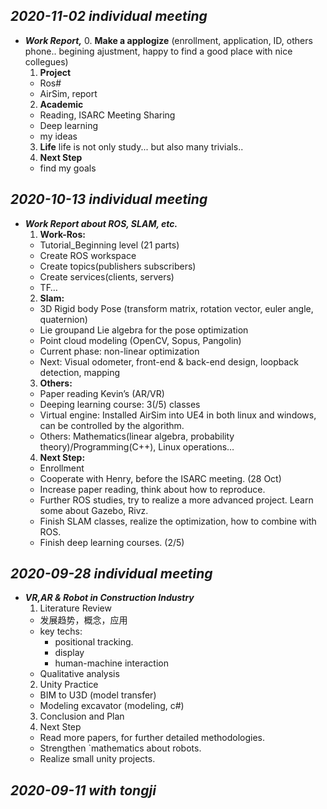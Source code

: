 ## ***2020-11-02 individual meeting***
- ***Work Report,***
  0. **Make a applogize** (enrollment, application, ID, others phone.. begining ajustment, happy to find a good place with nice collegues)
  1. **Project**
    - Ros#
    - AirSim, report
  2. **Academic**
    - Reading, ISARC Meeting Sharing
    - Deep learning
    - my ideas
  3. **Life** life is not only study... but also many trivials..
  4. **Next Step**
    - find my goals
  
## ***2020-10-13 individual meeting***
- ***Work Report about ROS, SLAM, etc.***
  1. **Work-Ros:**
    - Tutorial_Beginning level (21 parts)
    - Create ROS workspace 
    - Create topics(publishers subscribers) 
    - Create services(clients, servers)
    - TF… 
  2. **Slam:** 
  - 3D Rigid body Pose (transform matrix, rotation vector, euler angle, quaternion)
  - Lie groupand Lie algebra for the pose optimization
  - Point cloud modeling (OpenCV, Sopus, Pangolin)
  - Current phase: non-linear optimization
  - Next: Visual odometer, front-end & back-end design, loopback detection, mapping
  3. **Others:**
    - Paper reading Kevin’s (AR/VR)
    - Deeping learning course: 3(/5) classes 
    - Virtual engine: Installed AirSim into UE4 in both linux and windows, can be controlled by the algorithm.
    - Others: Mathematics(linear algebra, probability theory)/Programming(C++), Linux operations…
  4. **Next Step:**
    - Enrollment
    - Cooperate with Henry, before the ISARC meeting. (28 Oct) 
    - Increase paper reading, think about how to reproduce.
    - Further ROS studies, try to realize a more advanced project. Learn some about Gazebo, Rivz.
    - Finish SLAM classes, realize the optimization, how to combine with ROS.
    - Finish deep learning courses. (2/5) 
## ***2020-09-28 individual meeting***
- ***VR,AR & Robot in Construction Industry***
  1. Literature Review
    - 发展趋势，概念，应用
    - key techs: 
      - positional tracking.
      - display
      - human-machine interaction
    - Qualitative analysis
  2. Unity Practice
    - BIM to U3D (model transfer)
    - Modeling excavator (modeling, c#)
  3. Conclusion and Plan
  4. Next Step
    - Read more papers, for further detailed methodologies.
    - Strengthen `mathematics about robots.
    - Realize small unity projects.

## ***2020-09-11 with tongji***
